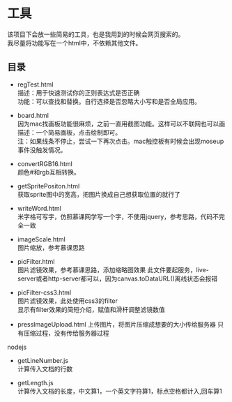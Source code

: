 # 工具
该项目下会放一些简易的工具，也是我用到的时候会网页搜索的。  
我尽量将功能写在一个html中，不依赖其他文件。

## 目录
- regTest.html   
描述：用于快速测试你的正则表达式是否正确   
功能：可以查找和替换。自行选择是否忽略大小写和是否全局应用。

- board.html   
因为mac找画板功能很麻烦，之前一直用截图功能。这样可以不联网也可以画  
描述：一个简易画板，点击绘制即可。  
注：如果线条不停止，尝试一下再次点击。mac触控板有时候会出现moseup事件没触发情况。

- convertRGB16.html  
颜色#和rgb互相转换。 

- getSpritePositon.html   
 获取sprite图中的宽高，把图片换成自己想获取位置的就行了
 
 - writeWord.html   
 米字格可写字，仿照慕课网学写一个字，不使用jquery，参考思路，代码不完全一致
 
 - imageScale.html  
 图片缩放，参考慕课思路  
 
 - picFilter.html  
 图片滤镜效果，参考慕课思路，添加缩略图效果
 此文件要起服务，live-server或者http-server都可以，因为canvas.toDataURL()离线状态会报错
 
  - picFilter-css3.html  
  图片滤镜效果，此处使用css3的filter  
  显示有filter效果的简短介绍，赋值和滑杆调整滤镜数值 

  - pressImageUpload.html
  上传图片，将图片压缩成想要的大小传给服务器
  只有压缩过程，没有传给服务器过程
  
  nodejs  
  - getLineNumber.js  
  计算传入文档的行数   
  
  - getLength.js  
  计算传入文档的长度，中文算1，一个英文字符算1，标点空格都计入,回车算1